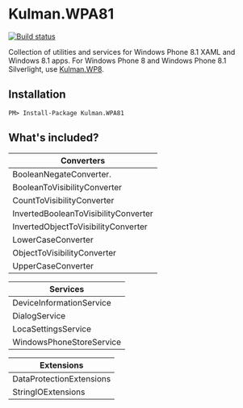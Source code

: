Kulman.WPA81
============

[![Build status](https://ci.appveyor.com/api/projects/status/pylnk1oohetm8xub?svg=true)](https://ci.appveyor.com/project/igorkulman/kulman-wpa81)

Collection of utilities and services for Windows Phone 8.1 XAML and Windows 8.1 apps. For Windows Phone 8 and Windows Phone 8.1 Silverlight, use [Kulman.WP8](https://github.com/igorkulman/Kulman.WP8).

## Installation

    PM> Install-Package Kulman.WPA81

## What's included?

| Converters    |
| ------------- |
| BooleanNegateConverter. |
| BooleanToVisibilityConverter |
| CountToVisibilityConverter |
| InvertedBooleanToVisibilityConverter |
| InvertedObjectToVisibilityConverter |
| LowerCaseConverter |
| ObjectToVisibilityConverter |
| UpperCaseConverter |

| Services |
| ------------- |
| DeviceInformationService |
| DialogService |
| LocaSettingsService |
| WindowsPhoneStoreService |

| Extensions | 
| ------------- |
| DataProtectionExtensions |
| StringIOExtensions |

